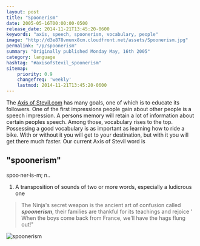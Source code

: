 ```yaml
---
layout: post
title: "Spoonerism"
date: 2005-05-16T00:00:00-0500
release_date: 2014-11-21T13:45:20-0600
keywords: "axis, speech, spoonerism, vocabulary, people"
image: "http://d3e878vmunx8cm.cloudfront.net/assets/Spoonerism.jpg"
permalink: "/p/spoonerism"
summary: "Originally published Monday May, 16th 2005"
category: language
hashtag: "#axisofstevil_spoonerism"
sitemap:
    priority: 0.9
    changefreq: 'weekly'
    lastmod: 2014-11-21T13:45:20-0600
---
```


[id_1]: http://d3e878vmunx8cm.cloudfront.net/assets/Spoonerism.jpg "spoonerism"
The [Axis of Stevil.com](/ "Axis of Stevil.com") has many goals, one of which is to educate its followers. One of the first impressions people gain about other people is a speech impression. A persons memory will retain a lot of information about certain peoples speech. Among those, vocabulary rises to the top. Possessing a good vocabulary is as important as learning how to ride a bike. With or without it you will get to your destination, but with it you will get there much faster. Our current Axis of Stevil word is

## "spoonerism" ##

spoo·ner·is-m; n..

1. A transposition of sounds of two or more words, especially a ludicrous one
 
> The Ninja's secret weapon is the ancient art of confusion called ***spoonerism***, their families are thankful for its teachings and rejoice ' When the boys come back from France, we'll have the hags flung out!"

![spoonerism][id_1]
